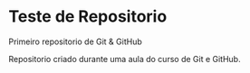 # Teste de Repositorio
 Primeiro repositorio de Git & GitHub

 Repositorio criado durante uma aula do curso de Git e GitHub.
